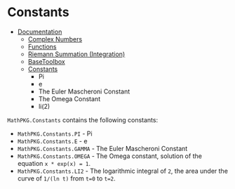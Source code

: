 # Constants

+ [Documentation](./README.md)
    + [Complex Numbers](./Complex.md)
    + [Functions](./Functions.md)
    + [Riemann Summation (Integration)](./Integration.md)
    + [BaseToolbox](./BaseToolbox.md)
    + [Constants](#constants)
        + Pi
        + e
        + The Euler Mascheroni Constant
        + The Omega Constant
        + li(2)

``MathPKG.Constants`` contains the following constants:

* ``MathPKG.Constants.PI`` - Pi
* ``MathPKG.Constants.E`` - e
* ``MathPKG.Constants.GAMMA`` - The Euler Mascheroni Constant
* ``MathPKG.Constants.OMEGA`` - The Omega constant, solution of the equation ``x * exp(x) = 1``.
* ``MathPKG.Constants.LI2`` - The logarithmic integral of `2`, the area under the curve of `1/(ln t)` from `t=0` to `t=2`.